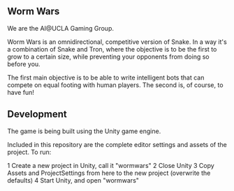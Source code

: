 Worm Wars
---

We are the AI@UCLA Gaming Group.

Worm Wars is an omnidirectional, competitive version of Snake. In a way it's a combination of Snake and Tron, where the objective is to be the first to grow to a certain size, while preventing your opponents from doing so before you.

The first main objective is to be able to write intelligent bots that can compete on equal footing with human players. The second is, of course, to have fun!

Development
---

The game is being built using the Unity game engine.

Included in this repository are the complete editor settings and assets of the project. To run:

1 Create a new project in Unity, call it "wormwars"
2 Close Unity
3 Copy Assets and ProjectSettings from here to the new project (overwrite the defaults)
4 Start Unity, and open "wormwars"